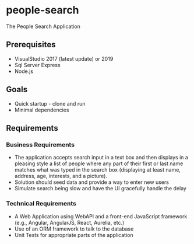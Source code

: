 # people-search

The People Search Application

## Prerequisites

- VisualStudio 2017 (latest update) or 2019
- Sql Server Express
- Node.js

## Goals

- Quick startup - clone and run
- Minimal dependencies

## Requirements

### Business Requirements

- The application accepts search input in a text box and then displays in a pleasing style a list of people where any part of their first or last name matches what was typed in the search box (displaying at least name, address, age, interests, and a picture).
- Solution should seed data and provide a way to enter new users
- Simulate search being slow and have the UI gracefully handle the delay

### Technical Requirements

- A Web Application using WebAPI and a front-end JavaScript framework (e.g., Angular, AngularJS, React, Aurelia, etc.)
- Use of an ORM framework to talk to the database
- Unit Tests for appropriate parts of the application

